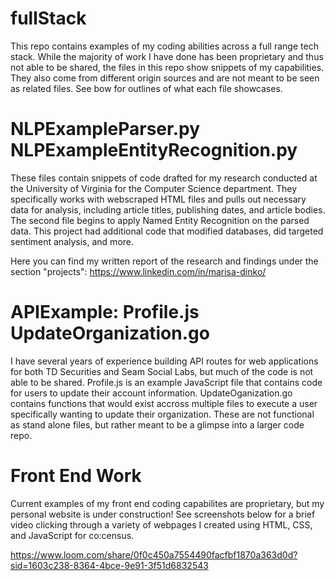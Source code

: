 # fullStack
This repo contains examples of my coding abilities across a full range tech stack. While the majority of work I have done has been proprietary and thus not able to be shared, the files in this repo show snippets of my capabilities. They also come from different origin sources and are not meant to be seen as related files. See bow for outlines of what each file showcases. 

# NLPExampleParser.py NLPExampleEntityRecognition.py

These files contain snippets of code drafted for my research conducted at the University of Virginia for the Computer Science department. They specifically works with webscraped HTML files and pulls out necessary data for analysis, including article titles, publishing dates, and article bodies. The second file begins to apply Named Entity Recognition on the parsed data. This project had additional code that modified databases, did targeted sentiment analysis, and more. 

Here you can find my written report of the research and findings under the section "projects": https://www.linkedin.com/in/marisa-dinko/

# APIExample: Profile.js UpdateOrganization.go

I have several years of experience building API routes for web applications for both TD Securities and Seam Social Labs, but much of the code is not able to be shared. Profile.js is an example JavaScript file that contains code for users to update their account information. UpdateOganization.go contains functions that would exist accross multiple files to execute a user specifically wanting to update their organization. These are not functional as stand alone files, but rather meant to be a glimpse into a larger code repo. 

# Front End Work 

Current examples of my front end coding capabilites are proprietary, but my personal website is under construction! See screenshots below for a brief video clicking through a variety of webpages I created using HTML, CSS, and JavaScript for co:census. 

https://www.loom.com/share/0f0c450a7554490facfbf1870a363d0d?sid=1603c238-8364-4bce-9e91-3f51d6832543



